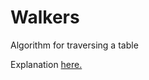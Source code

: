 # Walkers
Algorithm for traversing a table

Explanation [here.](https://kontraux.github.io/Do-a-Lua/index.html#drunk)
